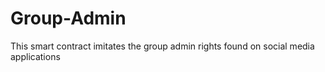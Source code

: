 # Group-Admin
This smart contract imitates the group admin rights found on social media applications
